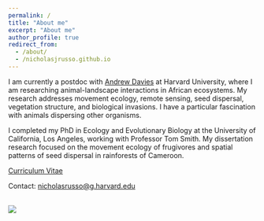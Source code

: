 ```yaml
---
permalink: /
title: "About me"
excerpt: "About me"
author_profile: true
redirect_from: 
  - /about/
  - /nicholasjrusso.github.io
---
```


I am currently a postdoc with <a href="https://davieslab.oeb.harvard.edu/" target="_blank">Andrew Davies</a> at Harvard University, where I am researching animal-landscape interactions in African ecosystems. My research addresses movement ecology, remote sensing, seed dispersal, vegetation structure, and biological invasions. I have a particular fascination with animals dispersing other organisms.

I completed my PhD in Ecology and Evolutionary Biology at the University of California, Los Angeles, working with Professor Tom Smith. My dissertation research focused on the movement ecology of frugivores and spatial patterns of seed dispersal in rainforests of Cameroon.

<a href="https://nicholasjrusso.github.io/files/Russo_CV_24Sep2025.pdf" target="_blank">Curriculum Vitae</a>

Contact: nicholasrusso@g.harvard.edu

<br/><img src='/images/Bouamir_Forest.png'>
